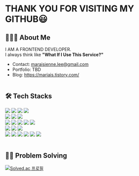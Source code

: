 # THANK YOU FOR VISITING MY GITHUB😃

<h2>👩🏻‍💻 About Me </h2>
I AM A FRONTEND DEVELOPER. <br/>
I always think like <b>"What If I Use This Service?"</b>
    
- Contact: maraisienne.lee@gmail.com <br>
- Portfolio: TBD
- Blog: https://mariais.tistory.com/
<br/><br/>
		
<h2>🛠 Tech Stacks </h2>

<div>
<div>  
  <img src="https://img.shields.io/badge/javascript-F7DF1E?style=for-the-badge&logo=javascript&logoColor=black"> 
  <img src="https://img.shields.io/badge/react-61DAFB?style=for-the-badge&logo=react&logoColor=black">
  <img src="https://img.shields.io/badge/TypeScript-3178C6?style=for-the-badge&logo=TypeScript&logoColor=white"> 
  <img src="https://img.shields.io/badge/next.js-000000?style=for-the-badge&logo=next.js&logoColor=white"> 
  <br>
  </div>
  
 
  <img src="https://img.shields.io/badge/redux-764ABC?style=for-the-badge&logo=redux&logoColor=black"> 
  <img src="https://img.shields.io/badge/recoil-181717?style=for-the-badge&logo=recoil&logoColor=black">
  <img src="https://img.shields.io/badge/zustand-000000?style=for-the-badge&logo=zustand&logoColor=white">
  <br>

   <img src="https://img.shields.io/badge/css-1572B6?style=for-the-badge&logo=css3&logoColor=white"> 
  <img src="https://img.shields.io/badge/sass-CC6699?style=for-the-badge&logo=sass&logoColor=white"> 
  <img src="https://img.shields.io/badge/styledcomponents-DB7093?style=for-the-badge&logo=styledcomponents&logoColor=white">
  <img src="https://img.shields.io/badge/tailwindcss-06B6D4?style=for-the-badge&logo=tailwindcss&logoColor=white">
  <img src="https://img.shields.io/badge/twin.macro-0062AD?style=for-the-badge&logo=twin.macro&logoColor=white">
  <br>

   <img src="https://img.shields.io/badge/firebase-FFCA28?style=for-the-badge&logo=firebase&logoColor=white">
   <img src="https://img.shields.io/badge/axios-5A29E4?style=for-the-badge&logo=axios&logoColor=white">
   <img src="https://img.shields.io/badge/git-F05032?style=for-the-badge&logo=git&logoColor=white">
  <br>
		
  <img src="https://img.shields.io/badge/github-181717?style=for-the-badge&logo=github&logoColor=white">
  <img src="https://img.shields.io/badge/zenhub-181717?style=for-the-badge&logo=zenhub&logoColor=white">
  <img src="https://img.shields.io/badge/notion-ffffff?style=for-the-badge&logo=notion&logoColor=black">
  <img src="https://img.shields.io/badge/slack-4A154B?style=for-the-badge&logo=slack&logoColor=white">
  <img src="https://img.shields.io/badge/figma-F24E1E?style=for-the-badge&logo=figma&logoColor=white">
  <img src="https://img.shields.io/badge/postman-FF6C37?style=for-the-badge&logo=postman&logoColor=white">
<br/><br/>
</div>

<div><h2>🏋️‍♂️ Problem Solving </h2></div>

[![Solved.ac
프로필](http://mazassumnida.wtf/api/mini/generate_badge?boj=marais100)](https://solved.ac/marais100)

